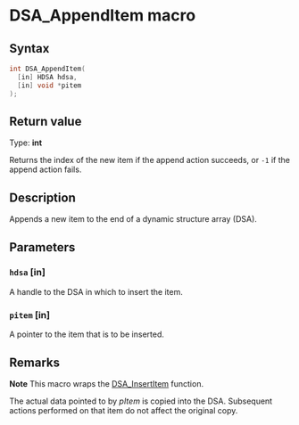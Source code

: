 # DSA_AppendItem macro

## Syntax

```cpp
int DSA_AppendItem(
  [in] HDSA hdsa,
  [in] void *pitem
);
```

## Return value

Type: **int**

Returns the index of the new item if the append action succeeds, or `-1` if the append action fails.

## Description

Appends a new item to the end of a dynamic structure array (DSA).

## Parameters

### `hdsa` [in]

A handle to the DSA in which to insert the item.

### `pitem` [in]

A pointer to the item that is to be inserted.

## Remarks

**Note** This macro wraps the [DSA_InsertItem](https://learn.microsoft.com/windows/desktop/api/dpa_dsa/nf-dpa_dsa-dsa_insertitem) function.

The actual data pointed to by *pItem* is copied into the DSA. Subsequent actions performed on that item do not affect the original copy.